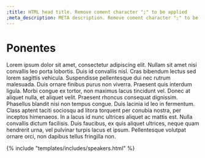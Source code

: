 ```yaml
---
;title: HTML head title. Remove coment character ";" to be applied
;meta_description: META description. Remove coment character ";" to be applied
---
```


# Ponentes

Lorem ipsum dolor sit amet, consectetur adipiscing elit. Nullam sit amet nisi convallis leo porta lobortis. Duis id convallis nisl. Cras bibendum lectus sed lorem sagittis vehicula. Suspendisse pellentesque dui nec rutrum malesuada. Duis ornare finibus purus non viverra. Praesent quis interdum ligula. Morbi congue ex tortor, non maximus lacus tincidunt vel. Donec at aliquet nulla, et aliquet velit. Praesent rhoncus consequat dignissim. Phasellus blandit nisi non tempus congue. Duis lacinia id leo in fermentum. Class aptent taciti sociosqu ad litora torquent per conubia nostra, per inceptos himenaeos. In a lacus id nunc ultrices aliquet ac mattis est. Nulla convallis dictum facilisis. Duis faucibus, ex quis aliquet ultrices, neque quam hendrerit urna, vel pulvinar turpis lacus et ipsum. Pellentesque volutpat ornare orci, non dapibus tellus fringilla non.

<div class="mb-5"></div>

{% include "templates/includes/speakers.html" %}
